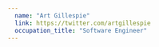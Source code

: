 ```yaml
---
  name: "Art Gillespie"
  link: https://twitter.com/artgillespie
  occupation_title: "Software Engineer"
---
```

